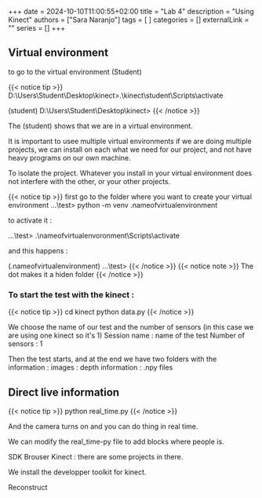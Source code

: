 +++ 
date = 2024-10-10T11:00:55+02:00
title = "Lab 4"
description = "Using Kinect"
authors = ["Sara Naranjo"]
tags = [
    ]
categories = []
externalLink = ""
series = []
+++

## Virtual environment 

to go to the virtual environment (Student)

{{< notice tip >}}
D:\Users\Student\Desktop\kinect>.\kinect\student\Scripts\activate

(student) D:\Users\Student\Desktop\kinect>
{{< /notice >}}

The (student) shows that we are in a virtual environment. 

It is important to usee multiple virtual environments if we are doing multiple projects, we can install on each what we need for our project, and not have heavy programs on our own machine. 

To isolate the project. Whatever you install in your virtual environment does not interfere with the other, or your other projects. 

{{< notice tip >}}
first go to the folder where you want to create your virtual environment 
...\test> python -m venv .nameofvirtualenvironment

to activate it : 

...\test> .\nameofvirtualenvoronment\Scripts\activate

and this happens : 

(.nameofvirtualenvironment) ...\test>
{{< /notice >}}
{{< notice note >}}
The dot makes it a hiden folder 
{{< /notice >}}


### To start the test with the kinect : 
{{< notice tip >}}
cd kinect
python data.py
{{< /notice >}}

We choose the name of our test and the number of sensors (in this case we are using one kinect so it's 1)
Session name : name of the test 
Number of sensors : 1

Then the test starts, and at the end we have two folders with the information : 
images : 
depth information : .npy files 


## Direct live information 

{{< notice tip >}}
python real_time.py
{{< /notice >}}

And the camera turns on and you can do thing in real time. 

We can modify the real_time-py file to add blocks where people is. 

SDK Brouser Kinect : there are some projects in there. 

We install the developper toolkit for kinect. 


Reconstruct
